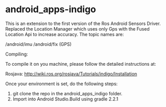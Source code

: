 # android_apps-indigo

This is an extension to the first version of the Ros Android Sensors Driver.
    Replaced the Location Manager which uses only Gps with the Fused Location Api to increase accuracy.
The topic names are:

 /android/imu
 /android/fix (GPS)

Compiling:

To compile it on you machine, please follow the detailed instructions at:

Rosjava:
http://wiki.ros.org/rosjava/Tutorials/indigo/Installation

Once your environment is set, do the following steps:
 1) git clone the repo in the android_apps_indigo folder.
 2) Import into Android Studio.Build using gradle 2.2.1
